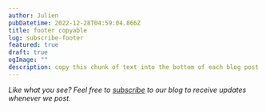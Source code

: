 ```yaml
---
author: Julien
pubDatetime: 2022-12-28T04:59:04.866Z
title: footer copyable
lug: subscribe-footer
featured: true
draft: true
ogImage: ""
description: copy this chunk of text into the bottom of each blog post
---
```


_Like what you see? Feel free to [subscribe](https://thespacer-blog.netlify.app/subscribe/) to our blog to receive updates whenever we post._
